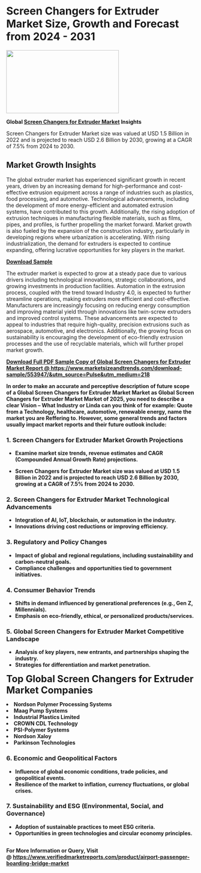 <H1>Screen Changers for Extruder Market Size, Growth and Forecast from 2024 - 2031</H1><img class="aligncenter size-medium wp-image-584254" src="https://thirdeyenews.in/wp-content/uploads/2024/09/Global-Market-Research-300x168.jpeg" alt="" width="300" height="168" /><p><strong>Global&nbsp;<a href="https://www.marketsizeandtrends.com/download-sample/553947/&amp;utm_source=Pulse&amp;utm_medium=218">Screen Changers for Extruder Market</a> Insights</strong></p><p>Screen Changers for Extruder Market size was valued at USD 1.5 Billion in 2022 and is projected to reach USD 2.6 Billion by 2030, growing at a CAGR of 7.5% from 2024 to 2030.</p><p><h2>Market Growth Insights</h2> <p>The global extruder market has experienced significant growth in recent years, driven by an increasing demand for high-performance and cost-effective extrusion equipment across a range of industries such as plastics, food processing, and automotive. Technological advancements, including the development of more energy-efficient and automated extrusion systems, have contributed to this growth. Additionally, the rising adoption of extrusion techniques in manufacturing flexible materials, such as films, pipes, and profiles, is further propelling the market forward. Market growth is also fueled by the expansion of the construction industry, particularly in developing regions where urbanization is accelerating. With rising industrialization, the demand for extruders is expected to continue expanding, offering lucrative opportunities for key players in the market.</p> <p><strong><a href="#">Download Sample</a></strong></p> <p>The extruder market is expected to grow at a steady pace due to various drivers including technological innovations, strategic collaborations, and growing investments in production facilities. Automation in the extrusion process, coupled with the trend toward Industry 4.0, is expected to further streamline operations, making extruders more efficient and cost-effective. Manufacturers are increasingly focusing on reducing energy consumption and improving material yield through innovations like twin-screw extruders and improved control systems. These advancements are expected to appeal to industries that require high-quality, precision extrusions such as aerospace, automotive, and electronics. Additionally, the growing focus on sustainability is encouraging the development of eco-friendly extrusion processes and the use of recyclable materials, which will further propel market growth.</p> <p><strong><a href="#"></p><p><span class=""><strong>Download Full PDF Sample Copy of Global Screen Changers for Extruder Market Report</strong> @ <a href="https://www.marketsizeandtrends.com/download-sample/553947/&amp;utm_source=Pulse&amp;utm_medium=218" target="_blank">https://www.marketsizeandtrends.com/download-sample/553947/&amp;utm_source=Pulse&amp;utm_medium=218</a></span></p><p>In order to make an accurate and perceptive description of future scope of a Global&nbsp;Screen Changers for Extruder Market Market as Global&nbsp;Screen Changers for Extruder Market Market of 2025, you need to describe a clear Vision &ndash; What Industry or Linda can you think of for example: Quote from a Technology, healthcare, automotive, renewable energy, name the market you are Reffering to. However, some general trends and factors usually impact market reports and their future outlook include:</p><h3>1.&nbsp;<strong>Screen Changers for Extruder Market Growth Projections</strong></h3><ul><li>Examine market size trends, revenue estimates and CAGR (Compounded Annual Growth Rate) projections.</li><li><p>Screen Changers for Extruder Market size was valued at USD 1.5 Billion in 2022 and is projected to reach USD 2.6 Billion by 2030, growing at a CAGR of 7.5% from 2024 to 2030.</p></li></ul><h3>2.&nbsp;<strong>Screen Changers for Extruder Market Technological Advancements</strong></h3><ul><li>Integration of AI, IoT, blockchain, or automation in the industry.</li><li>Innovations driving cost reductions or improving efficiency.</li></ul><h3>3.&nbsp;<strong>Regulatory and Policy Changes</strong></h3><ul><li>Impact of global and regional regulations, including sustainability and carbon-neutral goals.</li><li>Compliance challenges and opportunities tied to government initiatives.</li></ul><h3>4.&nbsp;<strong>Consumer Behavior Trends</strong></h3><ul><li>Shifts in demand influenced by generational preferences (e.g., Gen Z, Millennials).</li><li>Emphasis on eco-friendly, ethical, or personalized products/services.</li></ul><h3>5.&nbsp;<strong>Global Screen Changers for Extruder Market Competitive Landscape</strong></h3><ul><li>Analysis of key players, new entrants, and partnerships shaping the industry.</li><li>Strategies for differentiation and market penetration.</li></ul><p data-pm-slice="1 1 []"><span style="color: inherit; font-family: inherit; font-size: 25px;">Top Global Screen Changers for Extruder Market Companies</span></p><div class="" data-test-id=""><p><li>Nordson Polymer Processing Systems</li><li> Maag Pump Systems</li><li> Industrial Plastics Limited</li><li> CROWN CDL Technology</li><li> PSI-Polymer Systems</li><li> Nordson Xaloy</li><li> Parkinson Technologies</li></p></div><h3>6.&nbsp;<strong>Economic and Geopolitical Factors</strong></h3><ul><li>Influence of global economic conditions, trade policies, and geopolitical events.</li><li>Resilience of the market to inflation, currency fluctuations, or global crises.</li></ul><h3>7.&nbsp;<strong>Sustainability and ESG (Environmental, Social, and Governance)</strong></h3><ul><li>Adoption of sustainable practices to meet ESG criteria.</li><li>Opportunities in green technologies and circular economy principles.</li></ul><h2><strong style="font-size: 14px;">For More Information or Query, Visit @&nbsp;</strong><a style="background-color: #ffffff; font-size: 14px;" href="https://www.marketsizeandtrends.com/report/screen-changers-for-extruder-market/" target="_blank">https://www.verifiedmarketreports.com/product/airport-passenger-boarding-bridge-market</a></h2>
